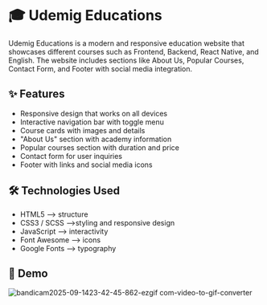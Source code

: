 # 🎓 Udemig Educations

Udemig Educations is a modern and responsive education website that showcases different courses such as Frontend, Backend, React Native, and English. The website includes sections like About Us, Popular Courses, Contact Form, and Footer with social media integration.

## ✨ Features

- Responsive design that works on all devices  
- Interactive navigation bar with toggle menu  
- Course cards with images and details  
- "About Us" section with academy information  
- Popular courses section with duration and price  
- Contact form for user inquiries  
- Footer with links and social media icons  

## 🛠️ Technologies Used

- HTML5 –> structure  
- CSS3 / SCSS –>styling and responsive design  
- JavaScript –> interactivity  
- Font Awesome –> icons  
- Google Fonts –> typography  

## 🎥 Demo
![bandicam2025-09-1423-42-45-862-ezgif com-video-to-gif-converter](https://github.com/user-attachments/assets/fd295110-1990-4ac5-80c4-afa1286ab120)

